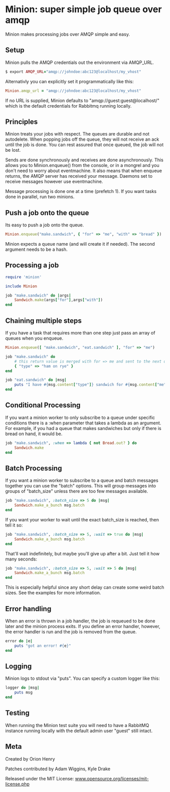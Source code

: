 
# Minion: super simple job queue over amqp #

Minion makes processing jobs over AMQP simple and easy.

## Setup ##

Minion pulls the AMQP credentials out the environment via AMQP_URL.

```ruby
$ export AMQP_URL="amqp://johndoe:abc123@localhost/my_vhost"
```

Alternativly you can explicitly set it programmatically like this:

```ruby
Minion.amqp_url = "amqp://johndoe:abc123@localhost/my_vhost"
```

If no URL is supplied, Minion defaults to "amqp://guest:guest@localhost/" which
is the default credentials for Rabbitmq running locally.

## Principles ##

Minion treats your jobs with respect.  The queues are durable and not
autodelete.  When popping jobs off the queue, they will not receive an ack
until the job is done.  You can rest assured that once queued, the job will not
be lost.

Sends are done synchronously and receives are done asynchronously.  This allows
you to Minion.enqueue() from the console, or in a mongrel and you don't need to
worry about eventmachine.  It also means that when enqueue returns, the AMQP
server has received your message. Daemons set to receive messages however use
eventmachine.

Message processing is done one at a time (prefetch 1).  If you want tasks done
in parallel, run two minions.

## Push a job onto the queue ##

Its easy to push a job onto the queue.

```ruby
Minion.enqueue("make.sandwich", { "for" => "me", "with" => "bread" })
```
	
Minion expects a queue name (and will create it if needed). The second argument
needs to be a hash.  

## Processing a job ##

```ruby
require 'minion'

include Minion

job "make.sandwich" do |args|
	Sandwich.make(args["for"],args["with"])
end
```

## Chaining multiple steps ##

If you have a task that requires more than one step just pass an array of
queues when you enqueue.

```ruby
Minion.enqueue([ "make.sandwich", "eat.sandwich" ], "for" => "me")

job "make.sandwich" do
	# this return value is merged with for => me and sent to the next queue
	{ "type" => "ham on rye" }  
end

job "eat.sandwich" do |msg|
	puts "I have #{msg.content["type"]} sandwich for #{msg.content["me"]}"
end
```

## Conditional Processing ##

If you want a minion worker to only subscribe to a queue under specific
conditions there is a :when parameter that takes a lambda as an argument.  For
example, if you had a queue that makes sandwiches but only if there is bread
on hand, it would be.

```ruby
job "make.sandwich", :when => lambda { not Bread.out? } do
	Sandwich.make
end
```
## Batch Processing ##

If you want a minion worker to subscribe to a queue and batch messages together
you can use the "batch" options.  This will group messages into groups of
"batch_size" unless there are too few messages available.

```ruby
job "make.sandwich", :batch_size => 5 do |msg|
	Sandwich.make_a_bunch msg.batch
end
```

If you want your worker to wait until the exact batch_size is reached, then tell
it so:

```ruby
job "make.sandwich", :batch_size => 5, :wait => true do |msg|
	Sandwich.make_a_bunch msg.batch
end
```
	
That'll wait indefinitely, but maybe you'll give up after a bit.  Just tell it
how many seconds:

```ruby
job "make.sandwich", :batch_size => 5, :wait => 5 do |msg|
	Sandwich.make_a_bunch msg.batch
end
```

This is especially helpful since any short delay can create some weird batch sizes.
See the examples for more information.

## Error handling ##

When an error is thrown in a job handler, the job is requeued to be done later
and the minion process exits.  If you define an error handler, however, the
error handler is run and the job is removed from the queue.

```ruby
error do |e|
	puts "got an error! #{e}"
end
```

## Logging ##

Minion logs to stdout via "puts".  You can specify a custom logger like this:

```ruby
logger do |msg|
	puts msg
end
```

## Testing ##

When running the Minion test suite you will need to have a RabbitMQ instance
running locally with the default admin user "guest" still intact.

## Meta ##

Created by Orion Henry

Patches contributed by Adam Wiggins, Kyle Drake

Released under the MIT License: www.opensource.org/licenses/mit-license.php

